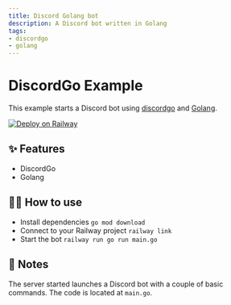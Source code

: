 ```yaml
---
title: Discord Golang bot
description: A Discord bot written in Golang
tags:
- discordgo
- golang
---
```


# DiscordGo Example

This example starts a Discord bot using [discordgo](https://github.com/bwmarrin/discordgo) and [Golang](https://golang.org/).

[![Deploy on Railway](https://railway.app/button.svg)](https://railway.app/new/template/TZ2dBZ)

## ✨ Features

- DiscordGo
- Golang

## 💁‍♀️ How to use

- Install dependencies `go mod download`
- Connect to your Railway project `railway link`
- Start the bot `railway run go run main.go`

## 📝 Notes

The server started launches a Discord bot with a couple of basic commands. The code is located at `main.go`.
